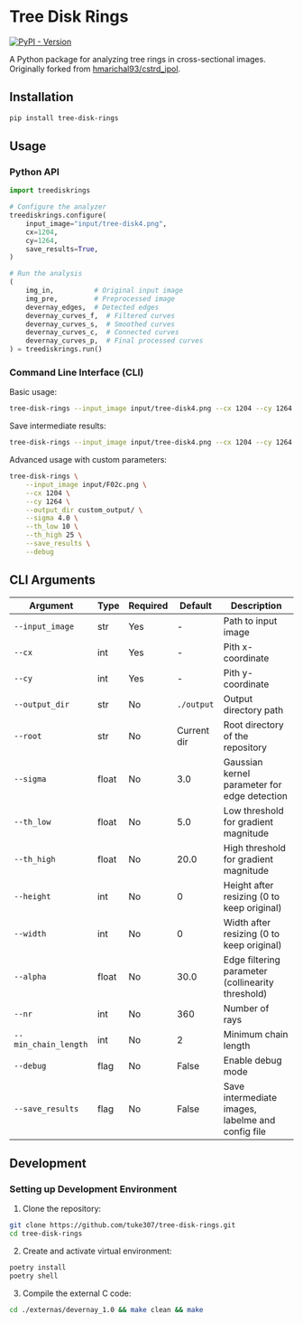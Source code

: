 # Tree Disk Rings

[![PyPI - Version](https://img.shields.io/pypi/v/tree-disk-rings)](https://pypi.org/project/tree-disk-rings/)

A Python package for analyzing tree rings in cross-sectional images. Originally forked from [hmarichal93/cstrd_ipol](https://github.com/hmarichal93/cstrd_ipol).

## Installation

```bash
pip install tree-disk-rings
```

## Usage

### Python API

```python
import treediskrings

# Configure the analyzer
treediskrings.configure(
    input_image="input/tree-disk4.png",
    cx=1204,
    cy=1264,
    save_results=True,
)

# Run the analysis
(
    img_in,          # Original input image
    img_pre,         # Preprocessed image
    devernay_edges,  # Detected edges
    devernay_curves_f,  # Filtered curves
    devernay_curves_s,  # Smoothed curves
    devernay_curves_c,  # Connected curves
    devernay_curves_p,  # Final processed curves
) = treediskrings.run()
```

### Command Line Interface (CLI)

Basic usage:
```bash
tree-disk-rings --input_image input/tree-disk4.png --cx 1204 --cy 1264
```

Save intermediate results:
```bash
tree-disk-rings --input_image input/tree-disk4.png --cx 1204 --cy 1264 --save_results
```

Advanced usage with custom parameters:
```bash
tree-disk-rings \
    --input_image input/F02c.png \
    --cx 1204 \
    --cy 1264 \
    --output_dir custom_output/ \
    --sigma 4.0 \
    --th_low 10 \
    --th_high 25 \
    --save_results \
    --debug
```

## CLI Arguments

| Argument | Type | Required | Default | Description |
|----------|------|----------|---------|-------------|
| `--input_image` | str | Yes | - | Path to input image |
| `--cx` | int | Yes | - | Pith x-coordinate |
| `--cy` | int | Yes | - | Pith y-coordinate |
| `--output_dir` | str | No | `./output` | Output directory path |
| `--root` | str | No | Current dir | Root directory of the repository |
| `--sigma` | float | No | 3.0 | Gaussian kernel parameter for edge detection |
| `--th_low` | float | No | 5.0 | Low threshold for gradient magnitude |
| `--th_high` | float | No | 20.0 | High threshold for gradient magnitude |
| `--height` | int | No | 0 | Height after resizing (0 to keep original) |
| `--width` | int | No | 0 | Width after resizing (0 to keep original) |
| `--alpha` | float | No | 30.0 | Edge filtering parameter (collinearity threshold) |
| `--nr` | int | No | 360 | Number of rays |
| `--min_chain_length` | int | No | 2 | Minimum chain length |
| `--debug` | flag | No | False | Enable debug mode |
| `--save_results` | flag | No | False | Save intermediate images, labelme and config file |

## Development

### Setting up Development Environment

1. Clone the repository:
```bash
git clone https://github.com/tuke307/tree-disk-rings.git
cd tree-disk-rings
```

2. Create and activate virtual environment:
```bash
poetry install
poetry shell
```

3. Compile the external C code:
```bash
cd ./externas/devernay_1.0 && make clean && make
```
